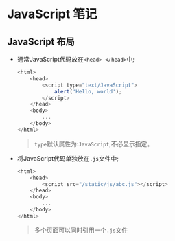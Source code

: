 # JavaScript 笔记

## JavaScript 布局

- 通常JavaScript代码放在`<head> </head>`中;

    ```JavaScript
    <html>
        <head>
            <script type="text/JavaScript">
                alert('Hello, world');
            </script>
        </head>
        <body>
            ...
        </body>
    </html>
    ```

    > `type`默认属性为:`JavaScript`,不必显示指定。

- 将JavaScript代码单独放在`.js`文件中;

    ```JavaScript
    <html>
        <head>
            <script src="/static/js/abc.js"></script>
        </head>
        <body>
            ...
        </body>
    </html>
    ```
    
    > 多个页面可以同时引用一个`.js`文件
